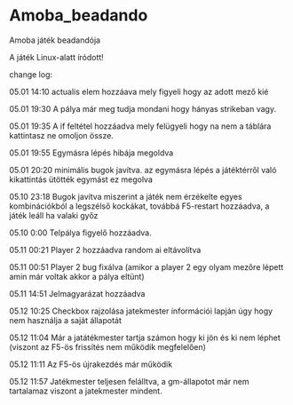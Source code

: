 # Amoba_beadando
Amoba játék beadandója 

A játék Linux-alatt íródott!

change log:

05.01 14:10 actualis elem hozzáava mely figyeli hogy az adott mező kié

05.01 19:30 A pálya már meg tudja mondani hogy hányas strikeban vagy.

05.01 19:35 A if feltétel hozzáadva mely felügyeli hogy na nem a táblára kattintasz ne omoljon össze. 

05.01 19:55 Egymásra lépés hibája megoldva

05.01 20:20 minimális bugok javítva. az egymásra lépés a játéktérről való kikattintás ütötték egymást ez megolva

05.10 23:18 Bugok javítva miszerint a játék nem érzékelte egyes kombinációkból a legszélső kockákat, továbbá F5-restart hozzáadva, a játék leáll ha valaki győz

05.10 0:00 Telpálya figyelő hozzáadva.

05.11 00:21 Player 2 hozzáadva random ai eltávolítva

05.11 00:51 Player 2 bug fixálva (amikor a player 2 egy olyam mezőre lépett amin már voltak akkor a pálya eltünt)

05.11 14:51 Jelmagyarázat hozzáadva

05.12 10:25 Checkbox rajzolása jatekmester információi lapján úgy hogy nem használja a saját állapotát

05.12 11:04 Már a jatátékmester tartja számon hogy ki jön és ki nem léphet (viszont az F5-ös frissítés nem működik megfelelően)

05.12 11:11 Az F5-ös újrakezdés már működik

05.12 11:57 Jatékmester teljesen felálltva, a gm-állapotot már nem tartalamaz viszont a jatekmester mindent. 


 